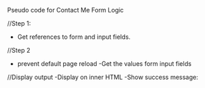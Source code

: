 Pseudo code for Contact Me Form Logic

<!-- What is the user trying to achieve?
Fill out a form
click submit and expect to see a confirmation upon submission. -->

//Step 1:

- Get references to form and input fields.

//Step 2

- prevent default page reload
  -Get the values form input fields

//Display output
-Display on inner HTML
-Show success message:
